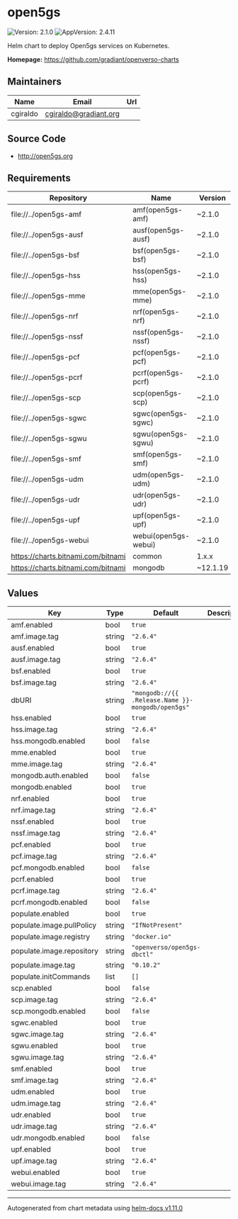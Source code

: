 # open5gs

![Version: 2.1.0](https://img.shields.io/badge/Version-2.1.0-informational?style=flat-square) ![AppVersion: 2.4.11](https://img.shields.io/badge/AppVersion-2.4.11-informational?style=flat-square)

Helm chart to deploy Open5gs services on Kubernetes.

**Homepage:** <https://github.com/gradiant/openverso-charts>

## Maintainers

| Name | Email | Url |
| ---- | ------ | --- |
| cgiraldo | <cgiraldo@gradiant.org> |  |

## Source Code

* <http://open5gs.org>

## Requirements

| Repository | Name | Version |
|------------|------|---------|
| file://../open5gs-amf | amf(open5gs-amf) | ~2.1.0 |
| file://../open5gs-ausf | ausf(open5gs-ausf) | ~2.1.0 |
| file://../open5gs-bsf | bsf(open5gs-bsf) | ~2.1.0 |
| file://../open5gs-hss | hss(open5gs-hss) | ~2.1.0 |
| file://../open5gs-mme | mme(open5gs-mme) | ~2.1.0 |
| file://../open5gs-nrf | nrf(open5gs-nrf) | ~2.1.0 |
| file://../open5gs-nssf | nssf(open5gs-nssf) | ~2.1.0 |
| file://../open5gs-pcf | pcf(open5gs-pcf) | ~2.1.0 |
| file://../open5gs-pcrf | pcrf(open5gs-pcrf) | ~2.1.0 |
| file://../open5gs-scp | scp(open5gs-scp) | ~2.1.0 |
| file://../open5gs-sgwc | sgwc(open5gs-sgwc) | ~2.1.0 |
| file://../open5gs-sgwu | sgwu(open5gs-sgwu) | ~2.1.0 |
| file://../open5gs-smf | smf(open5gs-smf) | ~2.1.0 |
| file://../open5gs-udm | udm(open5gs-udm) | ~2.1.0 |
| file://../open5gs-udr | udr(open5gs-udr) | ~2.1.0 |
| file://../open5gs-upf | upf(open5gs-upf) | ~2.1.0 |
| file://../open5gs-webui | webui(open5gs-webui) | ~2.1.0 |
| https://charts.bitnami.com/bitnami | common | 1.x.x |
| https://charts.bitnami.com/bitnami | mongodb | ~12.1.19 |

## Values

| Key | Type | Default | Description |
|-----|------|---------|-------------|
| amf.enabled | bool | `true` |  |
| amf.image.tag | string | `"2.6.4"` |  |
| ausf.enabled | bool | `true` |  |
| ausf.image.tag | string | `"2.6.4"` |  |
| bsf.enabled | bool | `true` |  |
| bsf.image.tag | string | `"2.6.4"` |  |
| dbURI | string | `"mongodb://{{ .Release.Name }}-mongodb/open5gs"` |  |
| hss.enabled | bool | `true` |  |
| hss.image.tag | string | `"2.6.4"` |  |
| hss.mongodb.enabled | bool | `false` |  |
| mme.enabled | bool | `true` |  |
| mme.image.tag | string | `"2.6.4"` |  |
| mongodb.auth.enabled | bool | `false` |  |
| mongodb.enabled | bool | `true` |  |
| nrf.enabled | bool | `true` |  |
| nrf.image.tag | string | `"2.6.4"` |  |
| nssf.enabled | bool | `true` |  |
| nssf.image.tag | string | `"2.6.4"` |  |
| pcf.enabled | bool | `true` |  |
| pcf.image.tag | string | `"2.6.4"` |  |
| pcf.mongodb.enabled | bool | `false` |  |
| pcrf.enabled | bool | `true` |  |
| pcrf.image.tag | string | `"2.6.4"` |  |
| pcrf.mongodb.enabled | bool | `false` |  |
| populate.enabled | bool | `true` |  |
| populate.image.pullPolicy | string | `"IfNotPresent"` |  |
| populate.image.registry | string | `"docker.io"` |  |
| populate.image.repository | string | `"openverso/open5gs-dbctl"` |  |
| populate.image.tag | string | `"0.10.2"` |  |
| populate.initCommands | list | `[]` |  |
| scp.enabled | bool | `false` |  |
| scp.image.tag | string | `"2.6.4"` |  |
| scp.mongodb.enabled | bool | `false` |  |
| sgwc.enabled | bool | `true` |  |
| sgwc.image.tag | string | `"2.6.4"` |  |
| sgwu.enabled | bool | `true` |  |
| sgwu.image.tag | string | `"2.6.4"` |  |
| smf.enabled | bool | `true` |  |
| smf.image.tag | string | `"2.6.4"` |  |
| udm.enabled | bool | `true` |  |
| udm.image.tag | string | `"2.6.4"` |  |
| udr.enabled | bool | `true` |  |
| udr.image.tag | string | `"2.6.4"` |  |
| udr.mongodb.enabled | bool | `false` |  |
| upf.enabled | bool | `true` |  |
| upf.image.tag | string | `"2.6.4"` |  |
| webui.enabled | bool | `true` |  |
| webui.image.tag | string | `"2.6.4"` |  |

----------------------------------------------
Autogenerated from chart metadata using [helm-docs v1.11.0](https://github.com/norwoodj/helm-docs/releases/v1.11.0)

